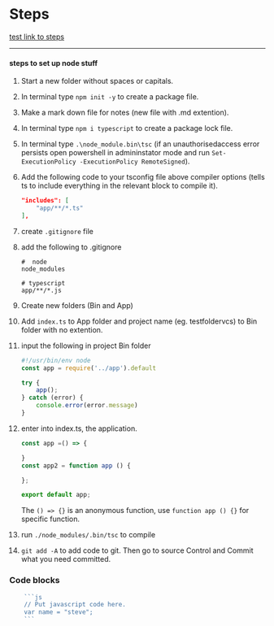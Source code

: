 # Steps

<!-- Press "crtl + /" to make comments -->
<!-- Space things out with lines for-example-type-like-this -->
<!-- Links work like this but dont preview on visual studio -->
[test link to steps](#steps) 

<hr>

#### steps to set up node stuff

1. Start a new folder without spaces or capitals.
2. In terminal type `npm init -y` to create a package file.
3. Make a mark down file for notes (new file with .md extention).
4. In terminal type `npm i typescript` to create a package lock file.
5. In terminal type `.\node_module.bin\tsc` (if an unauthorisedaccess error persists open powershell in admininstator mode and run 
`Set-ExecutionPolicy -ExecutionPolicy RemoteSigned`).
6. Add the following code to your tsconfig file above compiler options (tells ts to include everything in the relevant block to compile it).
    ````json
    "includes": [
        "app/**/*.ts"
    ],
    ````
7. create `.gitignore` file
8. add the following to .gitignore
    ```gitignore
    #  node
    node_modules

    # typescript
    app/**/*.js
    ```
9. Create new folders (Bin and App)
10. Add `index.ts` to App folder and project name (eg. testfoldervcs) to Bin folder with no extention.
11. input the following in project Bin folder
    ```js
    #!/usr/bin/env node
    const app = require('../app').default

    try {
        app();
    } catch (error) {
        console.error(error.message)
    }
    ```
12.  enter into index.ts, the application.
        ```js
        const app =() => {

        }
        const app2 = function app () {

        };

        export default app;
        ```
        The `() => {}` is an anonymous function, use `function app () {}` for specific function.


13. run `./node_modules/.bin/tsc` to compile
14. `git add -A` to add code to git. Then go to source Control and Commit what you need committed.

### Code blocks


```js 
    ```js
    // Put javascript code here.
    var name = "steve";
    ```
```